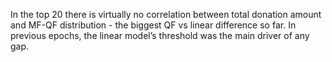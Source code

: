 
In the top 20 there is virtually no correlation between total donation amount and MF-QF distribution - the biggest QF vs linear difference so far. In previous epochs, the linear model’s threshold was the main driver of any gap.